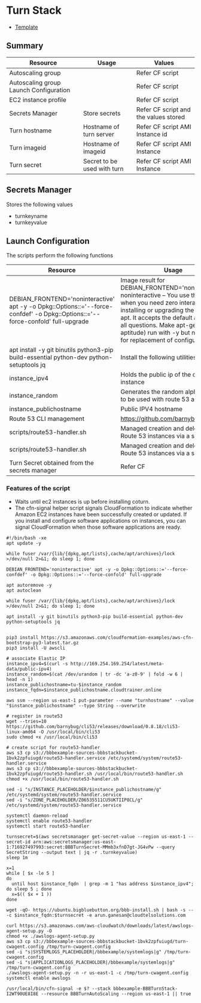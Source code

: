 # Turn Stack


* [Template](./../templates/bbb-on-aws-bbbturn.template.yaml)


## Summary

| Resource | Usage | Values
| ------------- | ------------- | ------------- |
| Autoscaling group |  | Refer CF script |
| Autoscaling group Launch Configuration | | Refer CF script |
| EC2 instance profile |  | Refer CF script
| Secrets Manager | Store secrets | Refer CF script and the values stored |
| Turn hostname | Hostname of turn server | Refer CF script AMI Instance id |
| Turn imageid | Hostname of imageid | Refer CF script AMI Instance |
| Turn secret | Secret to be used with turn| Refer CF script AMI Instance |

## Secrets Manager

Stores the following values

* turnkeyname
* turnkeyvalue


## Launch Configuration

The scripts perform the following functions

| Resource | Usage | 
| ------------- | ------------- |
| DEBIAN_FRONTEND='noninteractive' apt -y -o Dpkg::Options::='--force-confdef' -o Dpkg::Options::='--force-confold' full-upgrade| Image result for DEBIAN_FRONTEND='noninteractive' noninteractive – You use this mode when you need zero interaction while installing or upgrading the system via apt. It accepts the default answer for all questions. Make apt-get (or aptitude) run with -y but not prompt for replacement of configuration files| 
| apt install -y git binutils python3-pip build-essential python-dev python-setuptools jq | Install the following utilities | 
| instance_ipv4 | Holds the public ip of the coturn instance | 
| instance_random | Generates the random alphanumeric to be used with route 53 as an FQDN | 
| instance_publichostname | Public IPV4 hostname | 
| Route 53 CLI management | https://github.com/barnybug/cli53/ | 
| scripts/route53-handler.sh | Managed creation and deletion of Route 53 instances via a service | 
| scripts/route53-handler.sh | Managed creation and deletion of Route 53 instances via a service | 
| Turn Secret obtained from the secrets manager | Refer CF | 

### Features of the script

* Waits until ec2 instances is up before installing coturn.
* The cfn-signal helper script signals CloudFormation to indicate whether Amazon EC2 instances have been successfully created or updated. If you install and configure software applications on instances, you can signal CloudFormation when those software applications are ready. 


```shell
#!/bin/bash -xe
apt update -y 

while fuser /var/{lib/{dpkg,apt/lists},cache/apt/archives}/lock >/dev/null 2>&1; do sleep 1; done

DEBIAN_FRONTEND='noninteractive' apt -y -o Dpkg::Options::='--force-confdef' -o Dpkg::Options::='--force-confold' full-upgrade

apt autoremove -y
apt autoclean
 
while fuser /var/{lib/{dpkg,apt/lists},cache/apt/archives}/lock >/dev/null 2>&1; do sleep 1; done

apt install -y git binutils python3-pip build-essential python-dev python-setuptools jq


pip3 install https://s3.amazonaws.com/cloudformation-examples/aws-cfn-bootstrap-py3-latest.tar.gz
pip3 install -U awscli

# associate Elastic IP
instance_ipv4=$(curl -s http://169.254.169.254/latest/meta-data/public-ipv4)
instance_random=$(cat /dev/urandom | tr -dc 'a-z0-9' | fold -w 6 | head -n 1)
instance_publichostname=tu-$instance_random
instance_fqdn=$instance_publichostname.cloudtrainer.online

aws ssm --region us-east-1 put-parameter --name "turnhostname" --value "$instance_publichostname" --type String --overwrite

# register in route53
wget --tries=10 https://github.com/barnybug/cli53/releases/download/0.8.18/cli53-linux-amd64 -O /usr/local/bin/cli53
sudo chmod +x /usr/local/bin/cli53

# create script for route53-handler
aws s3 cp s3://bbbexample-sources-bbbstackbucket-1bvk2zpfuiugd/route53-handler.service /etc/systemd/system/route53-handler.service
aws s3 cp s3://bbbexample-sources-bbbstackbucket-1bvk2zpfuiugd/route53-handler.sh /usr/local/bin/route53-handler.sh
chmod +x /usr/local/bin/route53-handler.sh

sed -i "s/INSTANCE_PLACEHOLDER/$instance_publichostname/g" /etc/systemd/system/route53-handler.service
sed -i "s/ZONE_PLACEHOLDER/Z06535511CU5UKTIIP8CL/g" /etc/systemd/system/route53-handler.service

systemctl daemon-reload
systemctl enable route53-handler
systemctl start route53-handler

turnsecret=$(aws secretsmanager get-secret-value --region us-east-1 --secret-id arn:aws:secretsmanager:us-east-1:716927497993:secret:BBBTurnSecret-MMmb3xfnD7gt-JG4vPw --query SecretString --output text | jq -r .turnkeyvalue)
sleep 1m

x=1
while [ $x -le 5 ]
do
  until host $instance_fqdn  | grep -m 1 "has address $instance_ipv4"; do sleep 5 ; done
  x=$(( $x + 1 ))
done

wget -qO- https://ubuntu.bigbluebutton.org/bbb-install.sh | bash -s -- -c $instance_fqdn:$turnsecret -e arun.ganesan@cloudtelsolutions.com

curl https://s3.amazonaws.com/aws-cloudwatch/downloads/latest/awslogs-agent-setup.py -O
chmod +x ./awslogs-agent-setup.py
aws s3 cp s3://bbbexample-sources-bbbstackbucket-1bvk2zpfuiugd/turn-cwagent.config /tmp/turn-cwagent.config
sed -i "s|SYSTEMLOGS_PLACEHOLDER|/bbbexample/systemlogs|g" /tmp/turn-cwagent.config
sed -i "s|APPLICATIONLOGS_PLACEHOLDER|/bbbexample/systemlogs|g" /tmp/turn-cwagent.config
./awslogs-agent-setup.py -n -r us-east-1 -c /tmp/turn-cwagent.config
systemctl enable awslogs

/usr/local/bin/cfn-signal -e $? --stack bbbexample-BBBTurnStack-I2WT90UE8I8E --resource BBBTurnAutoScaling --region us-east-1 || true


```